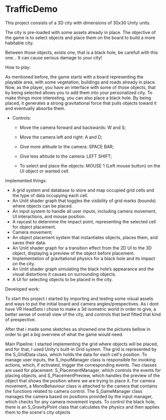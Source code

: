 # TrafficDemo

This project consists of a 3D city with dimensions of 30x30 Unity units.

The city is pre-loaded with some assets already in place. The objective of the game is to select objects and place them on the board to build a more habitable city.

Between those objects, exists one, that is a black hole, be carefull with this one... It can cause serious damage to your city!

How to play:

As mentioned before, the game starts with a board representing the playable area, with some vegetation, buildings and roads already in place.
Now, as the player, you have an interface with some of those objects, that by being selected allows you to add them into your personalized city.
To make things more interesting, you can also place a black hole. By being placed, it generates a strong gravitational force that pulls objects toward it and eventually absorbs them.

- Controls:
    - Move the camera forward and backwards: W and S;
    - Move the camera left and right: A and D;
    - Give more altitude to the camera: SPACE BAR;
    - Give less altitude to the camera: LEFT SHIFT;
 
    - To select and place the objects: MOUSE 1 (Left mouse button) on the UI object or wanted cell.
 
Implemented things:
  - A grid system and database to store and map occupied grid cells and the type of data occupying each cell.
  - An Unlit shader graph that toggles the visibility of grid marks (bounds) where objects can be placed.
  - An input system to handle all user inputs, including camera movement, UI interactions, and mouse position.
  - A raycast to determine the impact point, representing the selected cell for object placement.
  - Camera movement;
  - An object placement system that instantiates objects, places them, and saves their data.
  - An Unlit shader graph for a transition effect from the 2D UI to the 3D object, displaying a preview of the object before placement.
  - Implementation of gravitational physics for a black hole and its impact on the city.
  - An Unlit shader graph simulating the black hole’s appearance and the visual distortions it causes on surrounding objects.
  - A UI for selecting objects to be placed in the city.

  Developed work:

  To start this project i started by importing and testing some visual assets and ways to put the initial board and camera angles/prespectives.
  As i dont have VR HeadSets i chose to make a 3d isometric world in order to give, a better sense of overall view of the city, and controls that best fitted that kind of prespective.

  After that i made some sketches as showned one the pictures bellow in order to get a big overview of what the game would need.

  Main Pipeline:
  I started implementing the grid where objects will be placed, and for that, I used Unity's built-in Grid system. The grid is represented by the S_GridData class, which holds the data for each cell's position.
  To manage user inputs, the S_InputManager class is responsible for invoking actions, which, if activated, trigger the corresponding events.
  Two classes are used for placement: S_PlacementManager, which controls the events for placing objects, and S_PlacementPreview, which handles the preview of the object that shows the position where we are trying to place it.
  For camera movement, a MonoBehaviour class is attached to the camera that contains the functions related to camera control. The S_GameManager class manages the camera based on positions provided by the input manager, which checks for any camera movement inputs.
  To control the black hole, there is an S_GravityPoint class that calculates the physics and then applies them to the scene's city objects
  
  
